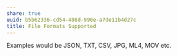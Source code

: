```yaml
---
share: true
uuid: b5b62336-cd54-408d-990e-a7de11b4d27c
title: File Formats Supported
---
```

Examples would be JSON, TXT, CSV, JPG, ML4, MOV etc.